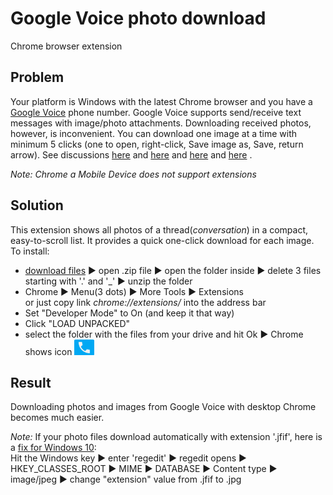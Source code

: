 Google Voice photo download
=====================
Chrome browser extension

## Problem
Your platform is Windows with the latest Chrome browser and you have a [Google Voice](https://voice.google.com/messages) phone number.
Google Voice supports send/receive text messages with image/photo attachments. Downloading received photos, however, is inconvenient. You can download one image at a time with minimum 5 clicks (one to open, right-click, Save image as, Save, return arrow).
See discussions 
[here](https://productforums.google.com/forum/#!topic/voice/1jWD3JB9p-E) and
[here](https://productforums.google.com/forum/#!topic/voice/6AB1v7nryTY) and
[here](https://productforums.google.com/forum/#!topic/voice/o0SaZtTsXtk) and
[here](https://productforums.google.com/forum/#!topic/voice/O-R0duG2Xjo)
.

*Note: Chrome a Mobile Device does not support extensions* 

## Solution

This extension shows all photos of a thread(*conversation*) in a compact, easy-to-scroll list. It provides a quick one-click download for each image.
To install:
 * [download files](https://github.com/helgasoft/Chrome-Ext-Gvoice/archive/master.zip) ► open .zip file ►  open the folder inside ►  delete 3 files starting with '.' and '_' ►  unzip the folder
 * Chrome ►  Menu(3 dots) ►  More Tools ►  Extensions <br />
	or just copy link *chrome://extensions/* into the address bar
 * Set "Developer Mode" to On (and keep it that way)
 * Click "LOAD UNPACKED" 
 * select the folder with the files from your drive and hit Ok ► Chrome shows icon ![blue icon](gvoice.png?raw=true)

## Result

Downloading photos and images from Google Voice with desktop Chrome becomes much easier.

*Note:* If your photo files download automatically with extension '.jfif', here is a [fix for Windows 10](https://www.cnet.com/forums/discussions/jpeg-to-jfif-automatically-help):
<br />Hit the Windows key ►  enter 'regedit' ►  regedit opens ►  HKEY_CLASSES_ROOT ►  MIME ►  DATABASE ►  Content type ►  image/jpeg ►  change "extension" value from .jfif to .jpg

&emsp;
